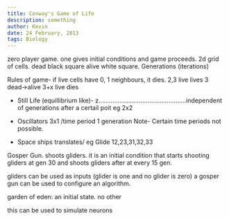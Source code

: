 ```yaml
---
title: Conway's Game of Life
description: something
author: Kevin
date: 24 February, 2013
tags: Biology
---
```


zero player game. one gives initial conditions and game proceeds. 2d grid of cells. dead black square alive white square. Generations (iterations)

Rules of game-
if live cells have 0, 1 neighbours, it dies.
2,3 live lives
3  dead->alive
3+x live dies

* Still Life (equillibrium like)- z..................................................independent of generations after a certail poit eg 2x2 

* Oscillators 3x1 /time period 1 generation
Note- Certain time periods not possible.

* Space ships translates/ eg Glide 12,23,31,32,33 

Gosper Gun. shoots gliders. it is an initial condition that starts shooting gliders at gen 30 and shoots gliders after at every 15 gen.

gliders can be used as inputs (glider is one and no glider is zero) a gosper gun can be used to configure an algorithm. 

garden of eden: an initial state. no other 

this can be used to simulate neurons
